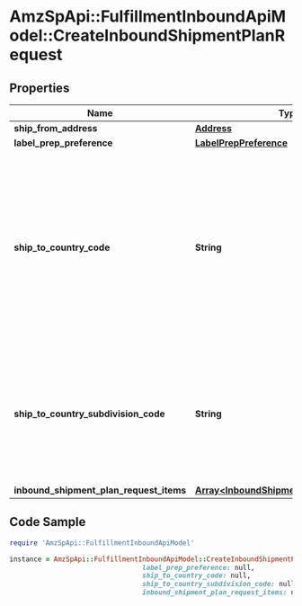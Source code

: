 # AmzSpApi::FulfillmentInboundApiModel::CreateInboundShipmentPlanRequest

## Properties

Name | Type | Description | Notes
------------ | ------------- | ------------- | -------------
**ship_from_address** | [**Address**](Address.md) |  | 
**label_prep_preference** | [**LabelPrepPreference**](LabelPrepPreference.md) |  | 
**ship_to_country_code** | **String** | The two-character country code for the country where the inbound shipment is to be sent.  Note: Not required. Specifying both ShipToCountryCode and ShipToCountrySubdivisionCode returns an error.   Values:   ShipToCountryCode values for North America:  * CA – Canada  * MX - Mexico  * US - United States  ShipToCountryCode values for MCI sellers in Europe:  * DE – Germany  * ES – Spain  * FR – France  * GB – United Kingdom  * IT – Italy  Default: The country code for the seller&#39;s home marketplace. | [optional] 
**ship_to_country_subdivision_code** | **String** | The two-character country code, followed by a dash and then up to three characters that represent the subdivision of the country where the inbound shipment is to be sent. For example, \&quot;IN-MH\&quot;. In full ISO 3166-2 format.  Note: Not required. Specifying both ShipToCountryCode and ShipToCountrySubdivisionCode returns an error. | [optional] 
**inbound_shipment_plan_request_items** | [**Array&lt;InboundShipmentPlanRequestItem&gt;**](InboundShipmentPlanRequestItem.md) |  | 

## Code Sample

```ruby
require 'AmzSpApi::FulfillmentInboundApiModel'

instance = AmzSpApi::FulfillmentInboundApiModel::CreateInboundShipmentPlanRequest.new(ship_from_address: null,
                                 label_prep_preference: null,
                                 ship_to_country_code: null,
                                 ship_to_country_subdivision_code: null,
                                 inbound_shipment_plan_request_items: null)
```


